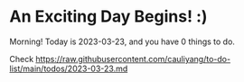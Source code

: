 # An Exciting Day Begins! :)

Morning! Today is 2023-03-23, and you have 0 things to do.

Check https://raw.githubusercontent.com/cauliyang/to-do-list/main/todos/2023-03-23.md